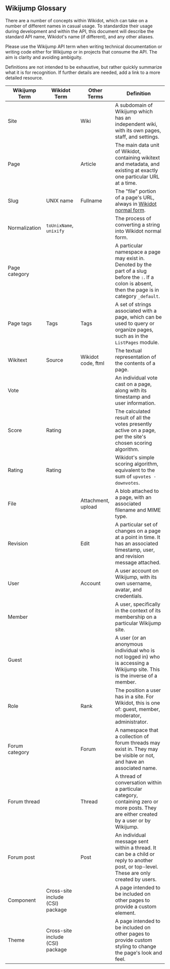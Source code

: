 ## Wikijump Glossary

There are a number of concepts within Wikidot, which can take on a number of different names in casual usage.
To standardize their usage during development and within the API, this document will describe the standard API name, Wikidot's name (if different), and any other aliases.

Please use the Wikijump API term when writing technical documentation or writing code either for Wikijump or in projects that consume the API. The aim is clarity and avoiding ambiguity.

Definitions are not intended to be exhaustive, but rather quickly summarize what it is for recognition. If further details are needed, add a link to a more detailed resource.

| Wikijump Term  | Wikidot Term | Other Terms | Definition |
|----------------|--------------|-------------|------------|
| Site           |              | Wiki        | A subdomain of Wikijump which has an independent wiki, with its own pages, staff, and settings. |
| Page           |              | Article     | The main data unit of Wikidot, containing wikitext and metadata, and existing at exactly one particular URL at a time. |
| Slug           | UNIX name    | Fullname    | The "file" portion of a page's URL, always in [Wikidot normal form](https://scuttle.atlassian.net/wiki/spaces/WD/pages/541655041/Wikidot+Normal+Form). |
| Normalization  | `toUnixName`, `unixify` |  | The process of converting a string into Wikidot normal form. |
| Page category  |              |             | A particular namespace a page may exist in. Denoted by the part of a slug before the `:`. If a colon is absent, then the page is in category `_default`. |
| Page tags      | Tags         | Tags        | A set of strings associated with a page, which can be used to query or organize pages, such as in the `ListPages` module. |
| Wikitext       | Source       | Wikidot code, ftml | The textual representation of the contents of a page. |
| Vote           |              |             | An individual vote cast on a page, along with its timestamp and user information. |
| Score          | Rating       |             | The calculated result of all the votes presently active on a page, per the site's chosen scoring algorithm. |
| Rating         | Rating       |             | Wikidot's simple scoring algorithm, equivalent to the sum of `upvotes - downvotes`. |
| File           |              | Attachment, upload | A blob attached to a page, with an associated filename and MIME type. |
| Revision       |              | Edit        | A particular set of changes on a page at a point in time. It has an associated timestamp, user, and revision message attached. |
| User           |              | Account     | A user account on Wikijump, with its own username, avatar, and credentials. |
| Member         |              |             | A user, specifically in the context of its membership on a particular Wikijump site. |
| Guest          |              |             | A user (or an anonymous individual who is not logged in) who is accessing a Wikijump site. This is the inverse of a member. |
| Role           |              | Rank        | The position a user has in a site. For Wikidot, this is one of: guest, member, moderator, administrator. |
| Forum category |              | Forum       | A namespace that a collection of forum threads may exist in. They may be visible or not, and have an associated name. |
| Forum thread   |              | Thread      | A thread of conversation within a particular category, containing zero or more posts. They are either created by a user or by Wikijump. |
| Forum post     |              | Post        | An individual message sent within a thread. It can be a child or reply to another post, or top-level. These are only created by users. |
| Component      | Cross-site include (CSI) package | | A page intended to be included on other pages to provide a custom element. |
| Theme          | Cross-site include (CSI) package | | A page intended to be included on other pages to provide custom styling to change the page's look and feel. |
